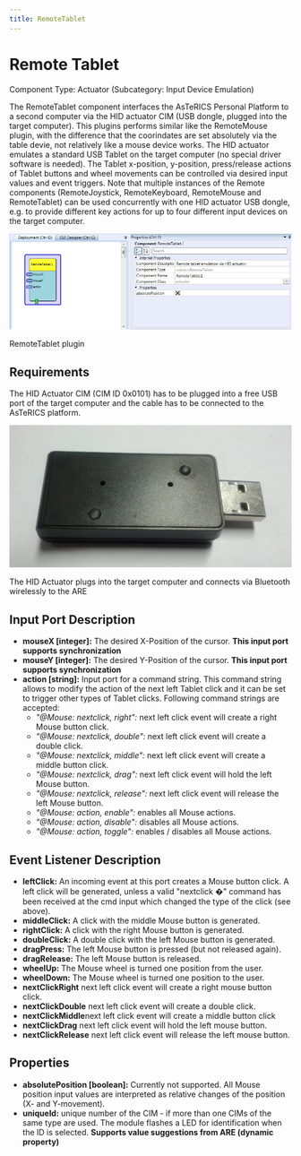 ```yaml
---
title: RemoteTablet
---
```


# Remote Tablet

Component Type: Actuator (Subcategory: Input Device Emulation)

The RemoteTablet component interfaces the AsTeRICS Personal Platform to a second computer via the HID actuator CIM (USB dongle, plugged into the target computer). This plugins performs similar like the RemoteMouse plugin, with the difference that the coorindates are set absolutely via the table devie, not relatively like a mouse device works. The HID actuator emulates a standard USB Tablet on the target computer (no special driver software is needed). The Tablet x-position, y-position, press/release actions of Tablet buttons and wheel movements can be controlled via desired input values and event triggers. Note that multiple instances of the Remote components (RemoteJoystick, RemoteKeyboard, RemoteMouse and RemoteTablet) can be used concurrently with one HID actuator USB dongle, e.g. to provide different key actions for up to four different input devices on the target computer.

![Screenshot: RemoteTablet plugin](./img/remotetablet.jpg "Screenshot: RemoteTablet plugin")

RemoteTablet plugin

## Requirements

The HID Actuator CIM (CIM ID 0x0101) has to be plugged into a free USB port of the target computer and the cable has to be connected to the AsTeRICS platform.

![HID Actuator CIM](./img/hid_cim.jpg "HID Actuator CIM")

The HID Actuator plugs into the target computer and connects via Bluetooth wirelessly to the ARE

## Input Port Description

*   **mouseX \[integer\]:** The desired X-Position of the cursor. **This input port supports synchronization**
*   **mouseY \[integer\]:** The desired Y-Position of the cursor. **This input port supports synchronization**
*   **action \[string\]:** Input port for a command string. This command string allows to modify the action of the next left Tablet click and it can be set to trigger other types of Tablet clicks. Following command strings are accepted:
    *   _"@Mouse: nextclick, right":_ next left click event will create a right Mouse button click.
    *   _"@Mouse: nextclick, double":_ next left click event will create a double click.
    *   _"@Mouse: nextclick, middle":_ next left click event will create a middle button click.
    *   _"@Mouse: nextclick, drag":_ next left click event will hold the left Mouse button.
    *   _"@Mouse: nextclick, release":_ next left click event will release the left Mouse button.
    *   _"@Mouse: action, enable":_ enables all Mouse actions.
    *   _"@Mouse: action, disable":_ disables all Mouse actions.
    *   _"@Mouse: action, toggle":_ enables / disables all Mouse actions.

## Event Listener Description

*   **leftClick:** An incoming event at this port creates a Mouse button click. A left click will be generated, unless a valid "nextclick �" command has been received at the cmd input which changed the type of the click (see above).
*   **middleClick:** A click with the middle Mouse button is generated.
*   **rightClick:** A click with the right Mouse button is generated.
*   **doubleClick:** A double click with the left Mouse button is generated.
*   **dragPress:** The left Mouse button is pressed (but not released again).
*   **dragRelease:** The left Mouse button is released.
*   **wheelUp:** The Mouse wheel is turned one position from the user.
*   **wheelDown:** The Mouse wheel is turned one position to the user.
*   **nextClickRight** next left click event will create a right mouse button click.
*   **nextClickDouble** next left click event will create a double click.
*   **nextClickMiddle**next left click event will create a middle button click
*   **nextClickDrag** next left click event will hold the left mouse button.
*   **nextClickRelease** next left click event will release the left mouse button.

## Properties

*   **absolutePosition \[boolean\]:** Currently not supported. All Mouse position input values are interpreted as relative changes of the position (X- and Y-movement).
*   **uniqueId:** unique number of the CIM - if more than one CIMs of the same type are used. The module flashes a LED for identification when the ID is selected. **Supports value suggestions from ARE (dynamic property)**